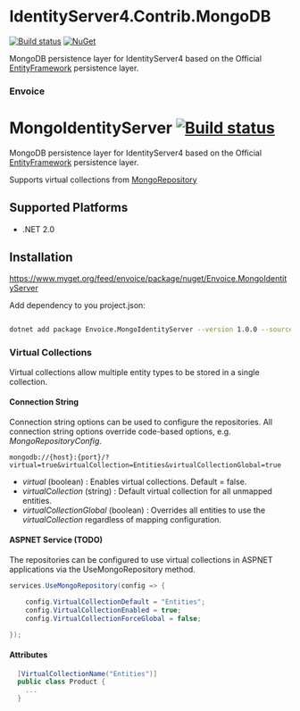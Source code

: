 # IdentityServer4.Contrib.MongoDB

[![Build status](https://ci.appveyor.com/api/projects/status/v3sy5bjmlfdycjqg?svg=true)](https://ci.appveyor.com/project/diogodamiani/identityserver4-mongodb)
[![NuGet](https://img.shields.io/badge/NuGet-2.0.1-blue.svg)](https://www.nuget.org/packages/IdentityServer4.Contrib.MongoDB/)

MongoDB persistence layer for IdentityServer4 based on the Official [EntityFramework](https://github.com/IdentityServer/IdentityServer4.EntityFramework) persistence layer.

### Envoice 

# MongoIdentityServer [![Build status](https://ci.appveyor.com/api/projects/status/09c4fnv2ov54vpwm?svg=true)](https://ci.appveyor.com/project/christophla/mongo.identityserver)

MongoDB persistence layer for IdentityServer4 based on the Official [EntityFramework](https://github.com/IdentityServer/IdentityServer4.EntityFramework) persistence layer.

Supports virtual collections from [MongoRepository](https://bitbucket.org/envoice-tech/mongo.identityserver)

## Supported Platforms
* .NET 2.0

## Installation

https://www.myget.org/feed/envoice/package/nuget/Envoice.MongoIdentityServer

Add dependency to you project.json:

``` bash

dotnet add package Envoice.MongoIdentityServer --version 1.0.0 --source https://www.myget.org/F/envoice/api/v3/index.json
```

### Virtual Collections

Virtual collections allow multiple entity types to be stored in a single collection.

#### Connection String

Connection string options can be used to configure the repositories. All connection string options override code-based options, e.g. *MongoRepositoryConfig*.

```
mongodb://{host}:{port}/?virtual=true&virtualCollection=Entities&virtualCollectionGlobal=true
```

- *virtual* (boolean) : Enables virtual collections. Default = false. 
- *virtualCollection* (string) : Default virtual collection for all unmapped entities.
- *virtualCollectionGlobal* (boolean) : Overrides all entities to use the *virtualCollection* regardless of mapping configuration.

#### ASPNET Service (TODO)

The repositories can be configured to use virtual collections in ASPNET applications via the UseMongoRepository method.

``` C#
services.UseMongoRepository(config => {

    config.VirtualCollectionDefault = "Entities";
    config.VirtualCollectionEnabled = true;
    config.VirtualCollectionForceGlobal = false;

});
```

#### Attributes

``` C#
  [VirtualCollectionName("Entities")]
  public class Product {
    ...
  }
```
